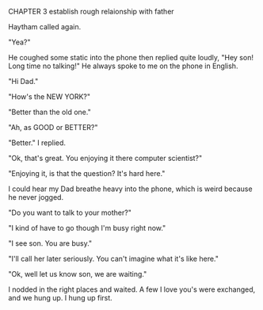 CHAPTER 3 establish rough relaionship with father

Haytham called again. 

"Yea?"

He coughed some static into the phone then replied quite loudly, "Hey son! Long time no talking!" He always spoke to me on the phone in English.

"Hi Dad."

"How's the NEW YORK?"

"Better than the old one."

"Ah, as GOOD or BETTER?"

"Better." I replied.

"Ok, that's great. You enjoying it there computer scientist?"

"Enjoying it, is that the question? It's hard here."

I could hear my Dad breathe heavy into the phone, which is weird because he never jogged.

"Do you want to talk to your mother?"

"I kind of have to go though I'm busy right now."

"I see son. You are busy."

"I'll call her later seriously. You can't imagine what it's like here."

"Ok, well let us know son, we are waiting."

I nodded in the right places and waited. A few I love you's were exchanged, and we hung up. I hung up first.

